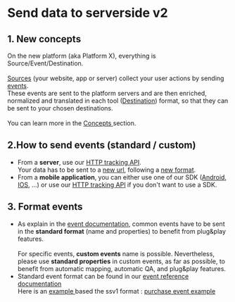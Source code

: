 # Send data to serverside v2

## 1. New concepts

On the new platform (aka Platform X), everything is Source/Event/Destination.\
\
[Sources](./#source) (your website, app or server) collect your user actions by sending [events](./#event).\
These events are sent to the platform servers and are then enriched, normalized and translated in each tool ([Destination](./#destinations)) format, so that they can be sent to your chosen destinations.\
\
You can learn more in the [Concepts ](../../../../../features/integrations/concepts.md)section.

## 2.How to send events (standard / custom)

* From a **server**, use our [HTTP tracking API](../../../../../features/integrations/sources/sources-catalog/http-tracking-api.md).\
  Your data has to be sent to a [new url](../../../../../features/integrations/sources/sources-catalog/http-tracking-api.md#track), following a [new format](./#3.-format-events).
* From a **mobile application**, you can either use one of our SDK ([Android](../../../../../features/integrations/sources/sources-catalog/android.md), [IOS](../../../../../features/integrations/sources/sources-catalog/ios.md), ...) or use our  [HTTP tracking API](https://community.commandersact.com/platform-x/features/integrations/sources/sources-catalog/http-tracking-api) if you don't want to use a SDK.

## 3. Format events

* As explain in the [event documentation](../../../../../developers/tracking/about-events/), common events have to be sent in the **standard format** (name and properties) to benefit from plug\&play features.\
  \
  For specific events, **custom events** name is possible. Nevertheless, please use **standard properties** in custom events, as far as possible, to benefit from automatic mapping, automatic QA, and plug\&play features.
* Standard event format can be found in our [event reference documentation](https://community.commandersact.com/platform-x/developers/tracking/events-reference)\
  Here is an [example ](purchase-event-example-ssv1-to-ssv2.md)based the ssv1 format :  [purchase event example](purchase-event-example-ssv1-to-ssv2.md)
